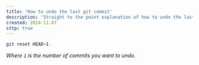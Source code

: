 ```yaml
---
title: 'How to undo the last git commit'
description: 'Straight to the point explanation of how to undo the last git commit.'
created: 2024-11-07
sttp: true
---
```

```bash
git reset HEAD~1
```
_Where `1` is the number of commits you want to undo._